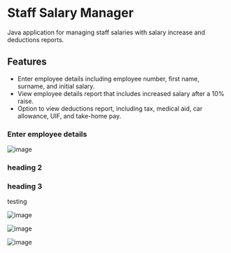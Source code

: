 # Staff Salary Manager
Java application for managing staff salaries with salary increase and deductions reports.

## Features
- Enter employee details including employee number, first name, surname, and initial salary.
- View employee details report that includes increased salary after a 10% raise.
- Option to view deductions report, including tax, medical aid, car allowance, UIF, and take-home pay.

### Enter employee details
![image](https://github.com/basgbasg/test/assets/133644970/f8cf8026-6713-4e17-99dd-3fd75a626d6c)
### heading 2

### heading 3

testing



![image](https://github.com/basgbasg/test/assets/133644970/50b35c71-633d-478f-b2c8-bc4a20bec48c)

![image](https://github.com/basgbasg/test/assets/133644970/eb8d883e-8c7e-41b4-8f9b-6095ab0142c4)

![image](https://github.com/basgbasg/test/assets/133644970/de5d06b2-4b62-4799-aa84-d3c44b993fe7)
